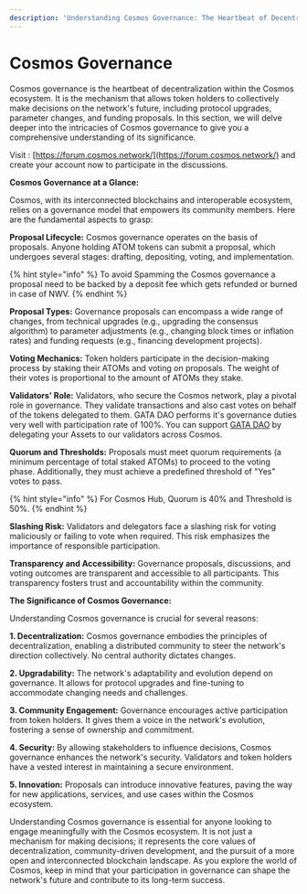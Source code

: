 ```yaml
---
description: 'Understanding Cosmos Governance: The Heartbeat of Decentralization'
---
```


# Cosmos Governance

Cosmos governance is the heartbeat of decentralization within the Cosmos ecosystem. It is the mechanism that allows token holders to collectively make decisions on the network's future, including protocol upgrades, parameter changes, and funding proposals. In this section, we will delve deeper into the intricacies of Cosmos governance to give you a comprehensive understanding of its significance.

Visit : [https://forum.cosmos.network/](https://forum.cosmos.network/) and create your account now to participate in the discussions.&#x20;

**Cosmos Governance at a Glance:**

Cosmos, with its interconnected blockchains and interoperable ecosystem, relies on a governance model that empowers its community members. Here are the fundamental aspects to grasp:

**Proposal Lifecycle:** Cosmos governance operates on the basis of proposals. Anyone holding ATOM tokens can submit a proposal, which undergoes several stages: drafting, depositing, voting, and implementation.&#x20;

{% hint style="info" %}
To avoid Spamming the Cosmos governance a proposal need to be backed by a deposit fee which gets refunded or burned in case of NWV. &#x20;
{% endhint %}

**Proposal Types:** Governance proposals can encompass a wide range of changes, from technical upgrades (e.g., upgrading the consensus algorithm) to parameter adjustments (e.g., changing block times or inflation rates) and funding requests (e.g., financing development projects).

**Voting Mechanics:** Token holders participate in the decision-making process by staking their ATOMs and voting on proposals. The weight of their votes is proportional to the amount of ATOMs they stake.

**Validators' Role:** Validators, who secure the Cosmos network, play a pivotal role in governance. They validate transactions and also cast votes on behalf of the tokens delegated to them. GATA DAO performs it's governance duties very well with participation rate of 100%. You can support [GATA DAO](https://wallet.keplr.app/chains/cosmos-hub?modal=validator\&chain=cosmoshub-4\&validator\_address=cosmosvaloper10unx6s0cdqntvrumd5hs07rgd5ytcztqh8etw6\&referral=true) by delegating your Assets to our validators across Cosmos.&#x20;

**Quorum and Thresholds:** Proposals must meet quorum requirements (a minimum percentage of total staked ATOMs) to proceed to the voting phase. Additionally, they must achieve a predefined threshold of "Yes" votes to pass.

{% hint style="info" %}
For Cosmos Hub, Quorum is 40% and Threshold is 50%.&#x20;
{% endhint %}

**Slashing Risk:** Validators and delegators face a slashing risk for voting maliciously or failing to vote when required. This risk emphasizes the importance of responsible participation.

**Transparency and Accessibility:** Governance proposals, discussions, and voting outcomes are transparent and accessible to all participants. This transparency fosters trust and accountability within the community.

**The Significance of Cosmos Governance:**

Understanding Cosmos governance is crucial for several reasons:

**1. Decentralization:** Cosmos governance embodies the principles of decentralization, enabling a distributed community to steer the network's direction collectively. No central authority dictates changes.

**2. Upgradability:** The network's adaptability and evolution depend on governance. It allows for protocol upgrades and fine-tuning to accommodate changing needs and challenges.

**3. Community Engagement:** Governance encourages active participation from token holders. It gives them a voice in the network's evolution, fostering a sense of ownership and commitment.

**4. Security:** By allowing stakeholders to influence decisions, Cosmos governance enhances the network's security. Validators and token holders have a vested interest in maintaining a secure environment.

**5. Innovation:** Proposals can introduce innovative features, paving the way for new applications, services, and use cases within the Cosmos ecosystem.

Understanding Cosmos governance is essential for anyone looking to engage meaningfully with the Cosmos ecosystem. It is not just a mechanism for making decisions; it represents the core values of decentralization, community-driven development, and the pursuit of a more open and interconnected blockchain landscape. As you explore the world of Cosmos, keep in mind that your participation in governance can shape the network's future and contribute to its long-term success.
